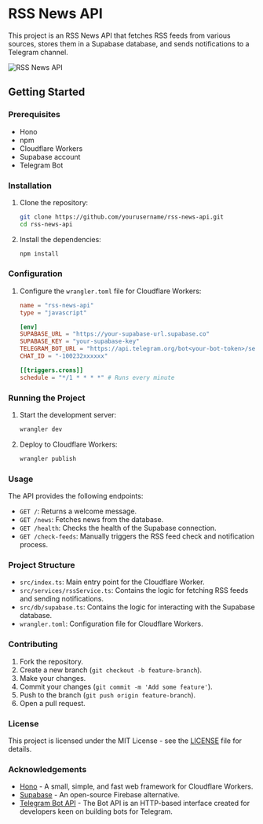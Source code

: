 # RSS News API

This project is an RSS News API that fetches RSS feeds from various sources, stores them in a Supabase database, and sends notifications to a Telegram channel.

![RSS News API](https://kufgxlvheldohsqwdpxo.supabase.co/storage/v1/object/public/pub/a0b1fbaf-d47f-480e-a0a1-14f8504b6fa8.jpeg)

## Getting Started

### Prerequisites

- Hono
- npm
- Cloudflare Workers
- Supabase account
- Telegram Bot

### Installation

1. Clone the repository:
    ```sh
    git clone https://github.com/yourusername/rss-news-api.git
    cd rss-news-api
    ```

2. Install the dependencies:
    ```sh
    npm install
    ```

### Configuration

1. Configure the `wrangler.toml` file for Cloudflare Workers:
    ```toml
    name = "rss-news-api"
    type = "javascript"

    [env]
    SUPABASE_URL = "https://your-supabase-url.supabase.co"
    SUPABASE_KEY = "your-supabase-key"
    TELEGRAM_BOT_URL = "https://api.telegram.org/bot<your-bot-token>/sendMessage"
    CHAT_ID = "-100232xxxxxx"

    [[triggers.crons]]
    schedule = "*/1 * * * *" # Runs every minute
    ```

### Running the Project

1. Start the development server:
    ```sh
    wrangler dev
    ```

2. Deploy to Cloudflare Workers:
    ```sh
    wrangler publish
    ```

### Usage

The API provides the following endpoints:

- `GET /`: Returns a welcome message.
- `GET /news`: Fetches news from the database.
- `GET /health`: Checks the health of the Supabase connection.
- `GET /check-feeds`: Manually triggers the RSS feed check and notification process.

### Project Structure

- `src/index.ts`: Main entry point for the Cloudflare Worker.
- `src/services/rssService.ts`: Contains the logic for fetching RSS feeds and sending notifications.
- `src/db/supabase.ts`: Contains the logic for interacting with the Supabase database.
- `wrangler.toml`: Configuration file for Cloudflare Workers.

### Contributing

1. Fork the repository.
2. Create a new branch (`git checkout -b feature-branch`).
3. Make your changes.
4. Commit your changes (`git commit -m 'Add some feature'`).
5. Push to the branch (`git push origin feature-branch`).
6. Open a pull request.

### License

This project is licensed under the MIT License - see the [LICENSE](LICENSE) file for details.

### Acknowledgements

- [Hono](https://hono.dev/) - A small, simple, and fast web framework for Cloudflare Workers.
- [Supabase](https://supabase.io/) - An open-source Firebase alternative.
- [Telegram Bot API](https://core.telegram.org/bots/api) - The Bot API is an HTTP-based interface created for developers keen on building bots for Telegram.
